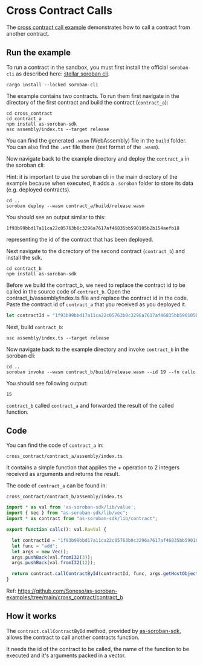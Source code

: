 # Cross Contract Calls

The [cross contract call example](https://github.com/Soneso/as-soroban-examples/tree/main/cross_contract) demonstrates how to call a contract from another contract.


## Run the example

To run a contract in the sandbox, you must first install the official ```soroban-cli``` as described here: [stellar soroban cli](https://github.com/stellar/soroban-cli).

```shell
cargo install --locked soroban-cli
```

The example contains two contracts. To run them first navigate in the directory of the first contract and build the contract (```contract_a```):

```shell
cd cross_contract
cd contract_a
npm install as-soroban-sdk
asc assembly/index.ts --target release
```

You can find the generated ```.wasm``` (WebAssembly) file in the ```build``` folder. You can also find the ```.wat``` file there (text format of the ```.wasm```).

Now navigate back to the example directory and deploy the ```contract_a``` in the soroban cli:

Hint: it is important to use the soroban cli in the main directory of the example because when executed, it adds a ```.soroban``` folder to store its data (e.g. deployed contracts).

```shell
cd ..
soroban deploy --wasm contract_a/build/release.wasm
```

You should see an output similar to this:
```shell
1f93b99bbd17a11ca22c05763b0c3296a7617af46835bb590105b2b154aefb18
```
representing the id of the contract that has been deployed.

Next navigate to the dicrectory of the second contract (```contract_b```) and install the sdk.

```shell
cd contract_b
npm install as-soroban-sdk
````

Before we build the contract_b, we need to replace the contract id to be called in the source code of ```contract_b```. 
Open the contract_b/assembly/index.ts file and replace the contract id in the code. Paste the contract id of ```contract_a``` that you received as you deployed it.

```typescript
let contractId = "1f93b99bbd17a11ca22c05763b0c3296a7617af46835bb590105b2b154aefb18";
```

Next, build ```contract_b```:

```shell
asc assembly/index.ts --target release
```

Now navigate back to the example directory and invoke ```contract_b``` in the soroban cli:

```shell
cd ..
soroban invoke --wasm contract_b/build/release.wasm --id 19 --fn callc
```

You should see following output:
```shell
15
```

```contract_b``` called ```contract_a``` and forwarded the result of the called function.


## Code

You can find the code of ```contract_a``` in:

```shell
cross_contract/contract_a/assembly/index.ts
```
It contains a simple function that applies the + operation to 2 integers received as arguments and returns the result.

The code of ```contract_a``` can be found in:

```shell
cross_contract/contract_b/assembly/index.ts
```


```typescript
import * as val from 'as-soroban-sdk/lib/value';
import { Vec } from "as-soroban-sdk/lib/vec";
import * as contract from "as-soroban-sdk/lib/contract";

export function callc(): val.RawVal {

  let contractId = "1f93b99bbd17a11ca22c05763b0c3296a7617af46835bb590105b2b154aefb18";
  let func = "add";
  let args = new Vec();
  args.pushBack(val.fromI32(3));
  args.pushBack(val.fromI32(12));

  return contract.callContractById(contractId, func, args.getHostObject());
}
```

Ref: https://github.com/Soneso/as-soroban-examples/tree/main/cross_contract/contract_b

## How it works

The ```contract.callContractById``` method, provided by [as-soroban-sdk](https://github.com/Soneso/as-soroban-sdk), allows the contract to call another contracts function.

It needs the id of the contract to be called, the name of the function to be executed and it's arguments packed in a vector.
